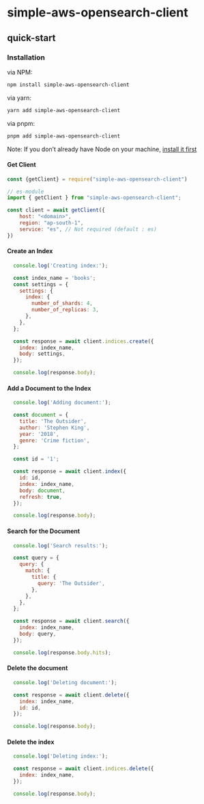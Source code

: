 # simple-aws-opensearch-client

## quick-start

### Installation

via NPM:
```bash
npm install simple-aws-opensearch-client
```

via yarn:
```bash
yarn add simple-aws-opensearch-client
```

via pnpm:
```bash
pnpm add simple-aws-opensearch-client
```


Note: If you don’t already have Node on your machine, [install it first](https://nodejs.org/)


#### Get Client
```js
const {getClient} = require("simple-aws-opensearch-client")

// es-module
import { getClient } from "simple-aws-opensearch-client";

const client = await getClient({
    host: "<domain>", 
    region: "ap-south-1",
    service: "es", // Not required (default : es) 
})

```

#### Create an Index

```javascript
  console.log('Creating index:');

  const index_name = 'books';
  const settings = {
    settings: {
      index: {
        number_of_shards: 4,
        number_of_replicas: 3,
      },
    },
  };

  const response = await client.indices.create({
    index: index_name,
    body: settings,
  });

  console.log(response.body);
```

#### Add a Document to the Index

```javascript
  console.log('Adding document:');

  const document = {
    title: 'The Outsider',
    author: 'Stephen King',
    year: '2018',
    genre: 'Crime fiction',
  };

  const id = '1';

  const response = await client.index({
    id: id,
    index: index_name,
    body: document,
    refresh: true,
  });

  console.log(response.body);
```

#### Search for the Document

```javascript
  console.log('Search results:');

  const query = {
    query: {
      match: {
        title: {
          query: 'The Outsider',
        },
      },
    },
  };

  const response = await client.search({
    index: index_name,
    body: query,
  });

  console.log(response.body.hits);
```

#### Delete the document

```javascript
  console.log('Deleting document:');

  const response = await client.delete({
    index: index_name,
    id: id,
  });

  console.log(response.body);
```

#### Delete the index

```javascript
  console.log('Deleting index:');

  const response = await client.indices.delete({
    index: index_name,
  });

  console.log(response.body);
```



